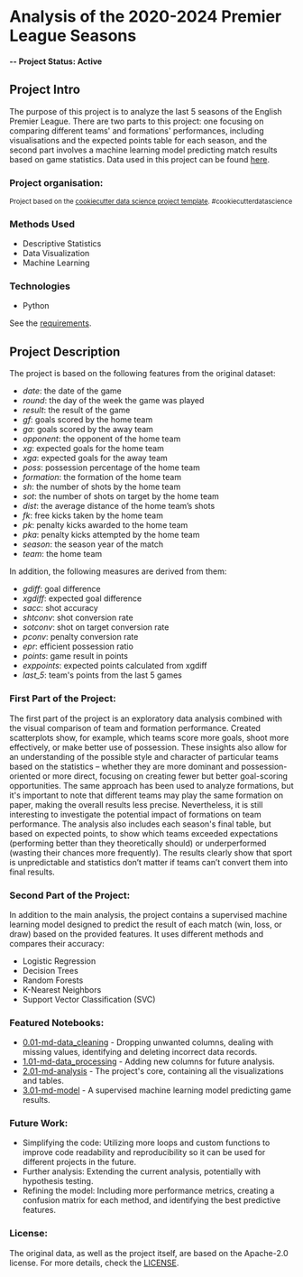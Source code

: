 # Analysis of the 2020-2024 Premier League Seasons

#### -- Project Status: Active

## Project Intro
The purpose of this project is to analyze the last 5 seasons of the English Premier League. There are two parts to this project: one focusing on comparing different teams' and formations' performances, including visualisations and the expected points table for each season, and the second part involves a machine learning model predicting match results based on game statistics. Data used in this project can be found [here](https://www.kaggle.com/datasets/mhmdkardosha/premier-league-matches).

### Project organisation:
<p><small>Project based on the <a target="_blank" href="https://drivendata.github.io/cookiecutter-data-science/">cookiecutter data science project template</a>. #cookiecutterdatascience</small></p>

### Methods Used
* Descriptive Statistics
* Data Visualization
* Machine Learning

### Technologies
* Python

See the [requirements](https://github.com/mateuszdziegielewski/premier_league/blob/main/requirements.txt).

## Project Description

The project is based on the following features from the original dataset:

- *date*: the date of the game
- *round*: the day of the week the game was played
- *result*: the result of the game
- *gf*: goals scored by the home team
- *ga*: goals scored by the away team
- *opponent*: the opponent of the home team
- *xg*: expected goals for the home team
- *xga*: expected goals for the away team
- *poss*: possession percentage of the home team
- *formation*: the formation of the home team
- *sh*: the number of shots by the home team
- *sot*: the number of shots on target by the home team
- *dist*: the average distance of the home team’s shots
- *fk*: free kicks taken by the home team
- *pk*: penalty kicks awarded to the home team
- *pka*: penalty kicks attempted by the home team
- *season*: the season year of the match
- *team*: the home team

In addition, the following measures are derived from them:

- *gdiff*: goal difference
- *xgdiff*: expected goal difference
- *sacc*: shot accuracy
- *shtconv*: shot conversion rate
- *sotconv*: shot on target conversion rate
- *pconv*: penalty conversion rate
- *epr*: efficient possession ratio
- *points*: game result in points
- *exppoints*: expected points calculated from xgdiff
- *last_5*: team's points from the last 5 games

### First Part of the Project:
The first part of the project is an exploratory data analysis combined with the visual comparison of team and formation performance. Created scatterplots show, for example, which teams score more goals, shoot more effectively, or make better use of possession. These insights also allow for an understanding of the possible style and character of particular teams based on the statistics – whether they are more dominant and possession-oriented or more direct, focusing on creating fewer but better goal-scoring opportunities. The same approach has been used to analyze formations, but it's important to note that different teams may play the same formation on paper, making the overall results less precise. Nevertheless, it is still interesting to investigate the potential impact of formations on team performance. The analysis also includes each season's final table, but based on expected points, to show which teams exceeded expectations (performing better than they theoretically should) or underperformed (wasting their chances more frequently). The results clearly show that sport is unpredictable and statistics don’t matter if teams can’t convert them into final results.

### Second Part of the Project:
In addition to the main analysis, the project contains a supervised machine learning model designed to predict the result of each match (win, loss, or draw) based on the provided features. It uses different methods and compares their accuracy:

* Logistic Regression
* Decision Trees
* Random Forests
* K-Nearest Neighbors
* Support Vector Classification (SVC)

### Featured Notebooks:
* [0.01-md-data_cleaning](https://github.com/mateuszdziegielewski/premier_league/blob/main/notebooks/0.01-md-data_cleaning.ipynb) - Dropping unwanted columns, dealing with missing values, identifying and deleting incorrect data records.
* [1.01-md-data_processing](https://github.com/mateuszdziegielewski/premier_league/blob/main/notebooks/1.01-md-data_processing.ipynb) - Adding new columns for future analysis.
* [2.01-md-analysis](https://github.com/mateuszdziegielewski/premier_league/blob/main/notebooks/2.01-md-analysis.ipynb) - The project's core, containing all the visualizations and tables.
* [3.01-md-model](https://github.com/mateuszdziegielewski/premier_league/blob/main/notebooks/3.01-md-model.ipynb) - A supervised machine learning model predicting game results.

### Future Work:
* Simplifying the code: Utilizing more loops and custom functions to improve code readability and reproducibility so it can be used for different projects in the future.
* Further analysis: Extending the current analysis, potentially with hypothesis testing.
* Refining the model: Including more performance metrics, creating a confusion matrix for each method, and identifying the best predictive features.

### License:
The original data, as well as the project itself, are based on the Apache-2.0 license. For more details, check the [LICENSE](https://github.com/mateuszdziegielewski/premier_league/blob/main/LICENSE.txt).
